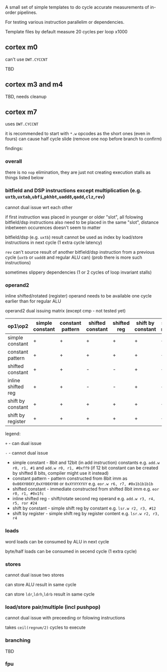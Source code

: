 A small set of simple templates to do cycle accurate measurements of in-order pipelines.

For testing various instruction parallelim or dependencies.


Template files by default measure 20 cycles per loop x1000



## cortex m0

can't use `DWT.CYCCNT`

TBD

## cortex m3 and m4

TBD, needs cleanup

## cortex m7

uses `DWT.CYCCNT`

it is recommended to start with `*.w` opcodes as the short ones (even in fours) can cause half cycle slide (remove one nop before branch to confirm)

findings:

### overall

there is no `nop` elimination, they are just not creating execution stalls as things listed below

### bitfield and DSP instructions except multiplication (e.g. `uxtb`,`uxtab`,`ubfi`,`pkhbt`,`uadd8`,`qadd`,`clz`,`rev`)

cannot dual issue wrt each other

if first instruction was placed in younger or older "slot", all folowing bitfield/dsp instructions also need to be placed in the same 
"slot", distance inbetween occurences doesn't seem to matter

bitfield/dsp (e.g. `uxtb`) result cannot be used as index by load/store instructions in next cycle (1 extra cycle latency)

`rev` can't source result of another bitfield/dsp instruction from a previous cycle (`uxtb` or `uadd8` and regular ALU can)
(prob there is more such instructions)

sometimes slippery dependencies (1 or 2 cycles of loop invariant stalls)

### operand2

inline shifted/rotated (register) operand needs to be available one cycle earlier than for regular ALU


operand2 dual issuing matrix (except cmp - not tested yet)

| op1\op2    | simple constant | constant pattern | shifted constant | shifted reg | shift by constant | shift by register |
| --- | --- | --- | --- | --- | --- | --- |
| simple constant    |  +  |  +  |  +  |  +  |  +  |  +  |
| constant pattern   |  +  |  +  |  +  |  +  |  +  |  +  |
| shifted constant   |  +  |  +  |  -  |  -  |  +  |  +  |
| inline shifted reg |  +  |  +  |  -  |  -  |  +  |  +  |
| shift by constant  |  +  |  +  |  +  |  +  |  +  |  +  |
| shift by register  |  +  |  +  |  +  |  +  |  +  |  +  |

legend:

`+` - can dual issue

`-` - cannot dual issue

- simple constant - 8bit and 12bit (in add instruction) constants e.g. `add.w r0, r1, #1` and `add.w r0, r1, #0xff9` 
(if 12 bit constant can be created by shifted 8 bits, compiler might use it instead)
- constant pattern - pattern constructed from 8bit imm as `0x00XY00XY`,`0xXY00XY00` or `0xXYXYXYXY` e.g. `eor.w r6, r7, #0x1b1b1b1b`
- shifted constant - immediate constructed from shifted 8bit imm e.g. `eor r0, r1, #0x1fc`
- inline shifted reg - shift/rotate second reg operand e.g. `add.w r3, r4, r5, ror #24`
- shift by constant - simple shift reg by constant e.g. `lsr.w r2, r3, #12`
- shift by register - simple shift reg by register content e.g. `lsr.w r2, r3, r4`


### loads

word loads can be consumed by ALU in next cycle

byte/half loads can be consumed in secend cycle (1 extra cycle)


### stores

cannot dual issue two stores

can store ALU result in same cycle

can store `ldr`,`ldrh`,`ldrb` result in same cycle


### load/store pair/multiple (incl pushpop)

cannot dual issue with preceeding or folowing instructions

takes `ceil(regnum/2)` cycles to execute


### branching

TBD

### fpu





